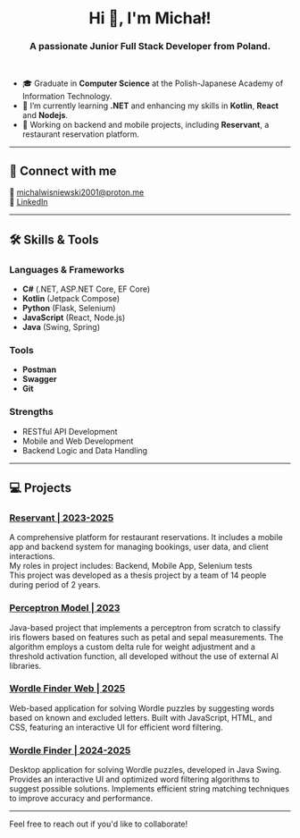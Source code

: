 <h1 align="center">Hi 👋, I'm Michał!</h1>

<h3 align="center">A passionate Junior Full Stack Developer from Poland.</h3>

<br> 

- 🎓 Graduate in **Computer Science** at the Polish-Japanese Academy of Information Technology.  
- 🌱 I’m currently learning **.NET** and enhancing my skills in **Kotlin**, **React** and **Nodejs**.  
- 🔭 Working on backend and mobile projects, including **Reservant**, a restaurant reservation platform.  

---

## 🚀 Connect with me  
📧 michalwisniewski2001@proton.me  
💼 [LinkedIn](https://www.linkedin.com/in/micha%C5%82-wi%C5%9Bniewski-661b0b238/)

---

## 🛠️ Skills & Tools  

### Languages & Frameworks  
- **C#** (.NET, ASP.NET Core, EF Core)  
- **Kotlin** (Jetpack Compose)  
- **Python** (Flask, Selenium)  
- **JavaScript** (React, Node.js)
- **Java** (Swing, Spring)

### Tools  
- **Postman**  
- **Swagger**  
- **Git**  

### Strengths  
- RESTful API Development  
- Mobile and Web Development  
- Backend Logic and Data Handling  

---

## 💻 Projects  

### [Reservant | 2023-2025](https://github.com/Reservant-inc)  
A comprehensive platform for restaurant reservations. It includes a mobile app and backend system for managing bookings, user data, and client interactions.
<br> My roles in project includes: Backend, Mobile App, Selenium tests
<br> This project was developed as a thesis project by a team of 14 people during period of 2 years.

### [Perceptron Model | 2023](https://github.com/skrapi2011/perceptron-model)
Java-based project that implements a perceptron from scratch to classify iris flowers based on features such as petal and sepal measurements. The algorithm employs a custom delta rule for weight adjustment and a threshold activation function, all developed without the use of external AI libraries.

### [Wordle Finder Web | 2025](https://github.com/skrapi2011/wordle-finder-web)
Web-based application for solving Wordle puzzles by suggesting words based on known and excluded letters. Built with JavaScript, HTML, and CSS, featuring an interactive UI for efficient word filtering.

### [Wordle Finder | 2024-2025](https://github.com/skrapi2011/wordle-finder)  
Desktop application for solving Wordle puzzles, developed in Java Swing. Provides an interactive UI and optimized word filtering algorithms to suggest possible solutions. Implements efficient string matching techniques to improve accuracy and performance.

---

Feel free to reach out if you'd like to collaborate!

